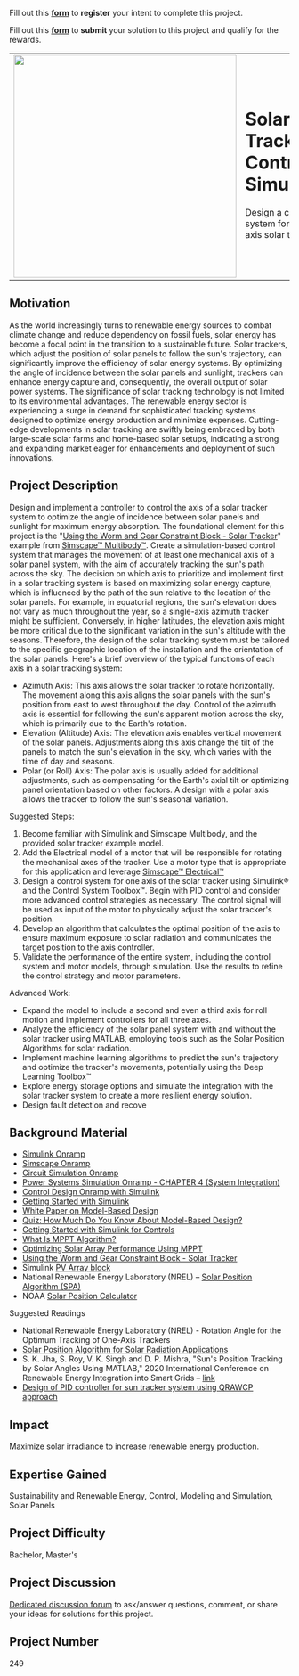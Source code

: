Fill out this <strong>[form](https://www.mathworks.com/academia/student-challenge/mathworks-excellence-in-innovation-signup.html?tfa_1=Solar%20Tracker%20Control%20Simulation&tfa_2=249)</strong> to **register** your intent to complete this project.

Fill out this <strong>[form](https://www.mathworks.com/academia/student-challenge/mathworks-excellence-in-innovation-submission-form.html?tfa_1=Solar%20Tracker%20Control%20Simulation&tfa_2=249)</strong> to **submit** your solution to this project and qualify for the rewards.

<table>
<td><img src="https://gist.githubusercontent.com/robertogl/e0115dc303472a9cfd52bbbc8edb7665/raw/solarTracker.jpg"  width=400 /></td>
<td><p><h1>Solar Tracker Control Simulation</h1></p>
<p>Design a control system for a multi axis solar tracker.</p>
</table>

## Motivation

As the world increasingly turns to renewable energy sources to combat climate change and reduce dependency on fossil fuels, solar energy has become a focal point in the transition to a sustainable future. Solar trackers, which adjust the position of solar panels to follow the sun's trajectory, can significantly improve the efficiency of solar energy systems. By optimizing the angle of incidence between the solar panels and sunlight, trackers can enhance energy capture and, consequently, the overall output of solar power systems.
The significance of solar tracking technology is not limited to its environmental advantages. The renewable energy sector is experiencing a surge in demand for sophisticated tracking systems designed to optimize energy production and minimize expenses. Cutting-edge developments in solar tracking are swiftly being embraced by both large-scale solar farms and home-based solar setups, indicating a strong and expanding market eager for enhancements and deployment of such innovations.

## Project Description

Design and implement a controller to control the axis of a solar tracker system to optimize the angle of incidence between solar panels and sunlight for maximum energy absorption. The foundational element for this project is the &quot;[Using the Worm and Gear Constraint Block - Solar Tracker](https://www.mathworks.com/help/sm/ug/using-the-worm-and-gear-constraint-block-solar-tracker.html)&quot; example from [Simscape™ Multibody™](https://www.mathworks.com/products/simscape-multibody.html). Create a simulation-based control system that manages the movement of at least one mechanical axis of a solar panel system, with the aim of accurately tracking the sun's path across the sky.
The decision on which axis to prioritize and implement first in a solar tracking system is based on maximizing solar energy capture, which is influenced by the path of the sun relative to the location of the solar panels. For example, in equatorial regions, the sun's elevation does not vary as much throughout the year, so a single-axis azimuth tracker might be sufficient. Conversely, in higher latitudes, the elevation axis might be more critical due to the significant variation in the sun's altitude with the seasons. Therefore, the design of the solar tracking system must be tailored to the specific geographic location of the installation and the orientation of the solar panels. Here's a brief overview of the typical functions of each axis in a solar tracking system:
-	Azimuth Axis: This axis allows the solar tracker to rotate horizontally. The movement along this axis aligns the solar panels with the sun's position from east to west throughout the day. Control of the azimuth axis is essential for following the sun's apparent motion across the sky, which is primarily due to the Earth's rotation.
-	Elevation (Altitude) Axis: The elevation axis enables vertical movement of the solar panels. Adjustments along this axis change the tilt of the panels to match the sun's elevation in the sky, which varies with the time of day and seasons.
-	Polar (or Roll) Axis: The polar axis is usually added for additional adjustments, such as compensating for the Earth's axial tilt or optimizing panel orientation based on other factors. A design with a polar axis allows the tracker to follow the sun's seasonal variation.

Suggested Steps:
1.	Become familiar with Simulink and Simscape Multibody, and the provided solar tracker example model.
2.	Add the Electrical model of a motor that will be responsible for rotating the mechanical axes of the tracker. Use a motor type that is appropriate for this application and leverage [Simscape™ Electrical™](https://www.mathworks.com/help/sps/index.html?s_tid=CRUX_lftnav)
3.	Design a control system for one axis of the solar tracker using Simulink® and the Control System Toolbox™. Begin with PID control and consider more advanced control strategies as necessary. The control signal will be used as input of the motor to physically adjust the solar tracker's position.
4.	Develop an algorithm that calculates the optimal position of the axis to ensure maximum exposure to solar radiation and communicates the target position to the axis controller.
5.	Validate the performance of the entire system, including the control system and motor models, through simulation. Use the results to refine the control strategy and motor parameters.

Advanced Work:
-	Expand the model to include a second and even a third axis for roll motion and implement controllers for all three axes.
-	Analyze the efficiency of the solar panel system with and without the solar tracker using MATLAB, employing tools such as the Solar Position Algorithms for solar radiation.
-	Implement machine learning algorithms to predict the sun's trajectory and optimize the tracker's movements, potentially using the Deep Learning Toolbox™
-	Explore energy storage options and simulate the integration with the solar tracker system to create a more resilient energy solution.
-	Design fault detection and recove

## Background Material

-	[Simulink Onramp](https://matlabacademy.mathworks.com/details/simulink-onramp/simulink)
-	[Simscape Onramp](https://matlabacademy.mathworks.com/details/simscape-onramp/simscape)
-	[Circuit Simulation Onramp](https://matlabacademy.mathworks.com/details/circuit-simulation-onramp/circuits)
-	[Power Systems Simulation Onramp - CHAPTER 4 (System Integration)](https://matlabacademy.mathworks.com/details/power-systems-simulation-onramp/orps)
-	[Control Design Onramp with Simulink](https://matlabacademy.mathworks.com/details/control-design-onramp-with-simulink/controls)
-	[Getting Started with Simulink](https://uk.mathworks.com/videos/series/getting-started-with-simulink.html)
-	[White Paper on Model-Based Design](https://uk.mathworks.com/content/dam/mathworks/white-paper/gated/model-based-design-with-simulation-white-paper.pdf)
-	[Quiz: How Much Do You Know About Model-Based Design?](https://uk.mathworks.com/campaigns/offers/next/model-based-design-quiz.html)
-	[Getting Started with Simulink for Controls]( https://www.mathworks.com/videos/getting-started-with-simulink-69027.html)
-	[What Is MPPT Algorithm?](https://uk.mathworks.com/discovery/mppt-algorithm.html?s_tid=srchtitle_site_search_3_MPPT)
-	[Optimizing Solar Array Performance Using MPPT](https://uk.mathworks.com/videos/optimizing-solar-array-performance-using-mppt-1657880084126.html?s_tid=srchtitle_site_search_8_solar%20tracker)
-	[Using the Worm and Gear Constraint Block - Solar Tracker](https://www.mathworks.com/help/sm/ug/using-the-worm-and-gear-constraint-block-solar-tracker.html)
-	Simulink [PV Array block]( https://www.mathworks.com/help/sps/powersys/ref/pvarray.html)
-	National Renewable Energy Laboratory (NREL) – [Solar Position Algorithm (SPA)](https://midcdmz.nrel.gov/spa/)
-	NOAA [Solar Position Calculator](https://gml.noaa.gov/grad/solcalc/azel.html)

Suggested Readings
-	National Renewable Energy Laboratory (NREL) - Rotation Angle for the Optimum Tracking of One-Axis Trackers
-	[Solar Position Algorithm for Solar Radiation Applications](https://www.nrel.gov/docs/fy08osti/34302.pdf)
-	S. K. Jha, S. Roy, V. K. Singh and D. P. Mishra, "Sun's Position Tracking by Solar Angles Using MATLAB," 2020 International Conference on Renewable Energy Integration into Smart Grids – [link]( https://ieeexplore.ieee.org/document/9174533)
-	[Design of PID controller for sun tracker system using QRAWCP approach](https://www.semanticscholar.org/paper/Design-of-an-automatic-solar-tracking-controller%3A-Sharma-Vaidya/7cc1277aec002d1d91313bc3056ffb5cae68e39c)


## Impact

Maximize solar irradiance to increase renewable energy production.

## Expertise Gained 

Sustainability and Renewable Energy, Control, Modeling and Simulation, Solar Panels

## Project Difficulty

Bachelor, Master's

## Project Discussion

[Dedicated discussion forum](https://github.com/mathworks/MATLAB-Simulink-Challenge-Project-Hub/discussions/99) to ask/answer questions, comment, or share your ideas for solutions for this project.

## Project Number

249
